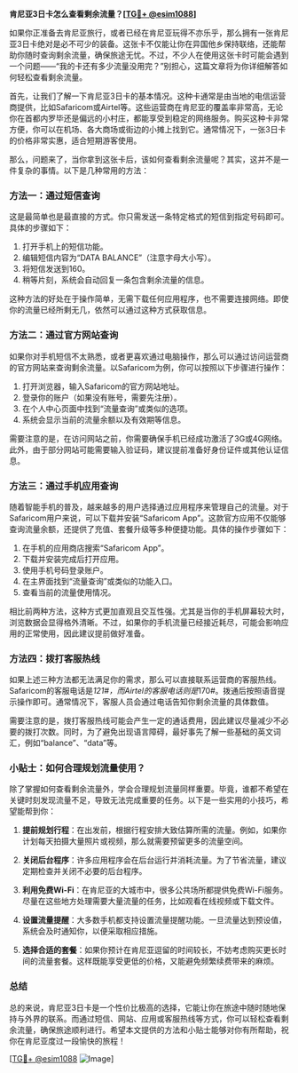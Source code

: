 **肯尼亚3日卡怎么查看剩余流量？[[TG💪+ @esim1088](https://t.me/s/esim1088)]**

如果你正准备去肯尼亚旅行，或者已经在肯尼亚玩得不亦乐乎，那么拥有一张肯尼亚3日卡绝对是必不可少的装备。这张卡不仅能让你在异国他乡保持联络，还能帮助你随时查询剩余流量，确保旅途无忧。不过，不少人在使用这张卡时可能会遇到一个问题——“我的卡还有多少流量没用完？”别担心，这篇文章将为你详细解答如何轻松查看剩余流量。

首先，让我们了解一下肯尼亚3日卡的基本情况。这种卡通常是由当地的电信运营商提供，比如Safaricom或Airtel等。这些运营商在肯尼亚的覆盖率非常高，无论你在首都内罗毕还是偏远的小村庄，都能享受到稳定的网络服务。购买这种卡非常方便，你可以在机场、各大商场或街边的小摊上找到它。通常情况下，一张3日卡的价格非常实惠，适合短期游客使用。

那么，问题来了，当你拿到这张卡后，该如何查看剩余流量呢？其实，这并不是一件复杂的事情。以下是几种常用的方法：

### 方法一：通过短信查询

这是最简单也是最直接的方式。你只需发送一条特定格式的短信到指定号码即可。具体的步骤如下：

1. 打开手机上的短信功能。
2. 编辑短信内容为“DATA BALANCE”（注意字母大小写）。
3. 将短信发送到160。
4. 稍等片刻，系统会自动回复一条包含剩余流量的信息。

这种方法的好处在于操作简单，无需下载任何应用程序，也不需要连接网络。即使你的流量已经所剩无几，依然可以通过这种方式获取信息。

### 方法二：通过官方网站查询

如果你对手机短信不太熟悉，或者更喜欢通过电脑操作，那么可以通过访问运营商的官方网站来查询剩余流量。以Safaricom为例，你可以按照以下步骤进行操作：

1. 打开浏览器，输入Safaricom的官方网站地址。
2. 登录你的账户（如果没有账号，需要先注册）。
3. 在个人中心页面中找到“流量查询”或类似的选项。
4. 系统会显示当前的流量余额以及有效期等信息。

需要注意的是，在访问网站之前，你需要确保手机已经成功激活了3G或4G网络。此外，由于部分网站可能需要输入验证码，建议提前准备好身份证件或其他认证信息。

### 方法三：通过手机应用查询

随着智能手机的普及，越来越多的用户选择通过应用程序来管理自己的流量。对于Safaricom用户来说，可以下载并安装“Safaricom App”。这款官方应用不仅能够查询流量余额，还提供了充值、套餐升级等多种便捷功能。具体的操作步骤如下：

1. 在手机的应用商店搜索“Safaricom App”。
2. 下载并安装完成后打开应用。
3. 使用手机号码登录账户。
4. 在主界面找到“流量查询”或类似的功能入口。
5. 查看当前的流量使用情况。

相比前两种方法，这种方式更加直观且交互性强。尤其是当你的手机屏幕较大时，浏览数据会显得格外清晰。不过，如果你的手机流量已经接近耗尽，可能会影响应用的正常使用，因此建议提前做好准备。

### 方法四：拨打客服热线

如果上述三种方法都无法满足你的需求，那么可以直接联系运营商的客服热线。Safaricom的客服电话是*121#，而Airtel的客服电话则是*170#。拨通后按照语音提示操作即可。通常情况下，客服人员会通过电话告知你剩余流量的具体数值。

需要注意的是，拨打客服热线可能会产生一定的通话费用，因此建议尽量减少不必要的拨打次数。同时，为了避免出现语言障碍，最好事先了解一些基础的英文词汇，例如“balance”、“data”等。

### 小贴士：如何合理规划流量使用？

除了掌握如何查看剩余流量外，学会合理规划流量同样重要。毕竟，谁都不希望在关键时刻发现流量不足，导致无法完成重要的任务。以下是一些实用的小技巧，希望能帮到你：

1. **提前规划行程**：在出发前，根据行程安排大致估算所需的流量。例如，如果你计划每天拍摄大量照片或视频，那么就需要预留更多的流量空间。
   
2. **关闭后台程序**：许多应用程序会在后台运行并消耗流量。为了节省流量，建议定期检查并关闭不必要的后台程序。

3. **利用免费Wi-Fi**：在肯尼亚的大城市中，很多公共场所都提供免费Wi-Fi服务。尽量在这些地方处理需要大量流量的任务，比如观看在线视频或下载文件。

4. **设置流量提醒**：大多数手机都支持设置流量提醒功能。一旦流量达到预设值，系统会及时通知你，以便采取相应措施。

5. **选择合适的套餐**：如果你预计在肯尼亚逗留的时间较长，不妨考虑购买更长时间的流量套餐。这样既能享受更低的价格，又能避免频繁续费带来的麻烦。

### 总结

总的来说，肯尼亚3日卡是一个性价比极高的选择，它能让你在旅途中随时随地保持与外界的联系。而通过短信、网站、应用或客服热线等方式，你可以轻松查看剩余流量，确保旅途顺利进行。希望本文提供的方法和小贴士能够对你有所帮助，祝你在肯尼亚度过一段愉快的旅程！

[[TG💪+ @esim1088](https://t.me/s/esim1088) ![Image](https://i.postimg.cc/4NQfJmqS/Snipaste-2025-05-13-00-14-12.png)]